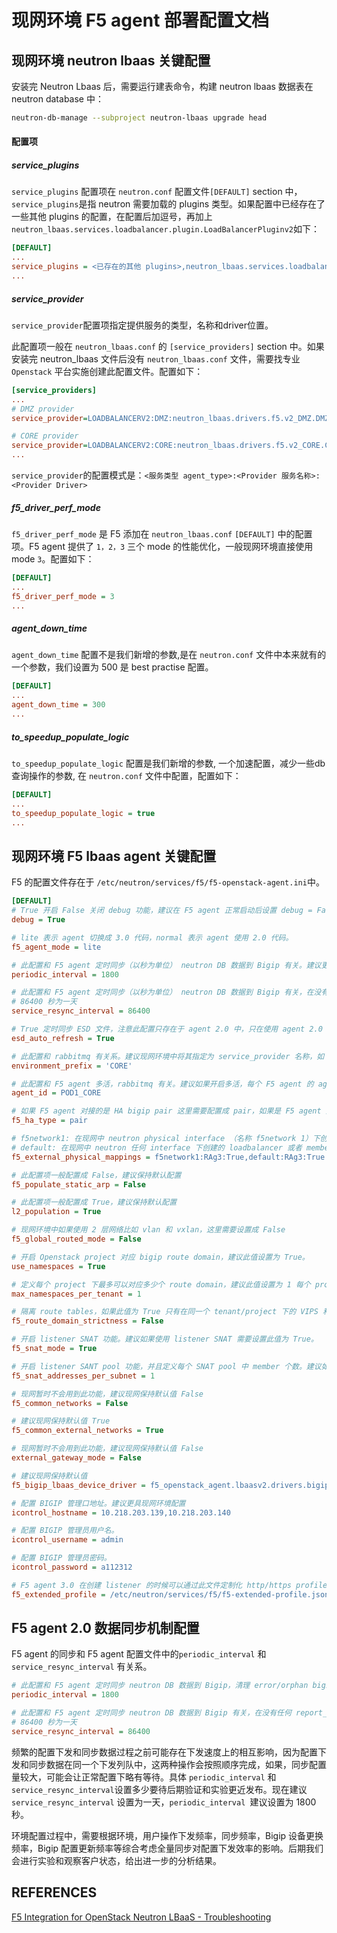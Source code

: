 # 现网环境 F5 agent 部署配置文档

## 现网环境 neutron lbaas 关键配置

安装完 Neutron Lbaas 后，需要运行建表命令，构建 neutron lbaas 数据表在 neutron database 中：

```bash
neutron-db-manage --subproject neutron-lbaas upgrade head
```

#### 配置项

##### service_plugins

`service_plugins` 配置项在 `neutron.conf` 配置文件`[DEFAULT]` section 中，`service_plugins`是指 neutron 需要加载的 plugins 类型。如果配置中已经存在了一些其他 plugins 的配置，在配置后加逗号，再加上`neutron_lbaas.services.loadbalancer.plugin.LoadBalancerPluginv2`如下：

```ini
[DEFAULT]
...
service_plugins = <已存在的其他 plugins>,neutron_lbaas.services.loadbalancer.plugin.LoadBalancerPluginv2
...
```

##### service_provider

`service_provider`配置项指定提供服务的类型，名称和driver位置。

此配置项一般在 `neutron_lbaas.conf` 的 `[service_providers]` section 中。如果安装完 neutron_lbaas 文件后没有 `neutron_lbaas.conf` 文件，需要找专业 `Openstack` 平台实施创建此配置文件。配置如下：

```ini
[service_providers]
...
# DMZ provider
service_provider=LOADBALANCERV2:DMZ:neutron_lbaas.drivers.f5.v2_DMZ.DMZ

# CORE provider
service_provider=LOADBALANCERV2:CORE:neutron_lbaas.drivers.f5.v2_CORE.CORE:default
...
```

`service_provider`的配置模式是：`<服务类型 agent_type>:<Provider 服务名称>:<Provider Driver>`

##### f5_driver_perf_mode

`f5_driver_perf_mode` 是 F5 添加在 `neutron_lbaas.conf` `[DEFAULT]` 中的配置项。F5 agent 提供了 `1，2，3` 三个 mode 的性能优化，一般现网环境直接使用 mode `3`。配置如下：

```ini
[DEFAULT]
...
f5_driver_perf_mode = 3
...
```

##### agent_down_time

`agent_down_time` 配置不是我们新增的参数,是在 `neutron.conf` 文件中本来就有的一个参数，我们设置为 500 是 best practise 配置。

```ini
[DEFAULT]
...
agent_down_time = 300
...
```

##### to_speedup_populate_logic

`to_speedup_populate_logic` 配置是我们新增的参数, 一个加速配置，减少一些db查询操作的参数, 在 `neutron.conf` 文件中配置，配置如下：

```ini
[DEFAULT]
...
to_speedup_populate_logic = true
...
```

## 现网环境 F5 lbaas agent 关键配置

F5 的配置文件存在于 `/etc/neutron/services/f5/f5-openstack-agent.ini`中。

```ini
[DEFAULT]
# True 开启 False 关闭 debug 功能，建议在 F5 agent 正常启动后设置 debug = False。
debug = True

# lite 表示 agent 切换成 3.0 代码，normal 表示 agent 使用 2.0 代码。
f5_agent_mode = lite

# 此配置和 F5 agent 定时同步（以秒为单位） neutron DB 数据到 Bigip 有关。建议更具环境需求配置。
periodic_interval = 1800

# 此配置和 F5 agent 定时同步（以秒为单位） neutron DB 数据到 Bigip 有关，在没有任何 report_state, 和对 neutron lbaas 操作的情况下，service_resync_interval 决定了每隔多久去做数据同步。建议可以将此值设置大一些，这样在没有对 Lbaas 操作的情况下，不会频繁 sync 数据。注意此配置只存在于 agent 2.0 中，只在使用 agent 2.0 的时候修改此配置才有意义。
# 86400 秒为一天
service_resync_interval = 86400 

# True 定时同步 ESD 文件，注意此配置只存在于 agent 2.0 中，只在使用 agent 2.0 的时候修改此配置才有意义。建议如果环境不使用任何 ESD 功能可以将此值设置为 False。
esd_auto_refresh = True

# 此配置和 rabbitmq 有关系。建议现网环境中将其指定为 service_provider 名称，如 CORE 或者 DMZ
environment_prefix = 'CORE'

# 此配置和 F5 agent 多活，rabbitmq 有关。建议如果开启多活，每个 F5 agent 的 agent_id 需要一样。
agent_id = POD1_CORE

# 如果 F5 agent 对接的是 HA bigip pair 这里需要配置成 pair，如果是 F5 agent 对接的是 standalone 的 bigip，这里配置成 standalone。
f5_ha_type = pair

# f5network1: 在现网中 neutron physical interface （名称 f5network 1）下创建的 loadbalancer 或者 member 资源对应的网络配置，配置在 bigip 的 RAg3 trunk 上。
# default: 在现网中 neutron 任何 interface 下创建的 loadbalancer 或者 member 资源对应的网络配置，都默认配置在 bigip 的 RAg3 trunk 上
f5_external_physical_mappings = f5network1:RAg3:True,default:RAg3:True

# 此配置项一般配置成 False，建议保持默认配置
f5_populate_static_arp = False

# 此配置项一般配置成 True，建议保持默认配置
l2_population = True

# 现网环境中如果使用 2 层网络比如 vlan 和 vxlan，这里需要设置成 False
f5_global_routed_mode = False

# 开启 Openstack project 对应 bigip route domain，建议此值设置为 True。
use_namespaces = True

# 定义每个 project 下最多可以对应多少个 route domain，建议此值设置为 1 每个 project 对映一个 route domain。
max_namespaces_per_tenant = 1

# 隔离 route tables，如果此值为 True 只有在同一个 tenant/project 下的 VIPS 和 pool members 才可以建立连接。
f5_route_domain_strictness = False

# 开启 listener SNAT 功能。建议如果使用 listener SNAT 需要设置此值为 True。
f5_snat_mode = True

# 开启 listener SANT pool 功能，并且定义每个 SNAT pool 中 member 个数。建议如果使用 SNAT pool，此值根据环境至少设置为 1。如果设置为 0，listener 为 auto SNAT 功能。
f5_snat_addresses_per_subnet = 1

# 现网暂时不会用到此功能，建议现网保持默认值 False
f5_common_networks = False

# 建议现网保持默认值 True
f5_common_external_networks = True

# 现网暂时不会用到此功能，建议现网保持默认值 False
external_gateway_mode = False

# 建议现网保持默认值
f5_bigip_lbaas_device_driver = f5_openstack_agent.lbaasv2.drivers.bigip.icontrol_driver.iControlDriver

# 配置 BIGIP 管理口地址。建议更具现网环境配置
icontrol_hostname = 10.218.203.139,10.218.203.140

# 配置 BIGIP 管理员用户名。
icontrol_username = admin

# 配置 BIGIP 管理员密码。
icontrol_password = a112312

# F5 agent 3.0 在创建 listener 的时候可以通过此文件定制化 http/https profile 中参数。
f5_extended_profile = /etc/neutron/services/f5/f5-extended-profile.json
```

## F5 agent 2.0 数据同步机制配置

F5 agent 的同步和 F5 agent 配置文件中的`periodic_interval` 和 `service_resync_interval` 有关系。

```ini
# 此配置和 F5 agent 定时同步 neutron DB 数据到 Bigip，清理 error/orphan bigip 数据有关。设置此值，F5 agent 会定期检查 service_resync_interval 配置所设置的时间是否到达，或者是否有用户对 neutron lbaas 进行操作。建议更具环境需求配置。
periodic_interval = 1800

# 此配置和 F5 agent 定时同步 neutron DB 数据到 Bigip 有关，在没有任何 report_state, 和对 neutron lbaas 操作的情况下，service_resync_interval 决定了每隔多久去做数据同步。建议可以将此值设置大一些，这样在没有对 Lbaas 操作的情况下，不会频繁 sync 数据。
# 86400 秒为一天
service_resync_interval = 86400
```

频繁的配置下发和同步数据过程之前可能存在下发速度上的相互影响，因为配置下发和同步数据在同一个下发列队中，这两种操作会按照顺序完成，如果，同步配置量较大，可能会让正常配置下略有等待。具体 `periodic_interval` 和 `service_resync_interval`设置多少要待后期验证和实验更近发布。现在建议 `service_resync_interval` 设置为一天，`periodic_interval `建议设置为 1800 秒。

 环境配置过程中，需要根据环境，用户操作下发频率，同步频率，Bigip 设备更换频率，Bigip 配置更新频率等综合考虑全量同步对配置下发效率的影响。后期我们会进行实验和观察客户状态，给出进一步的分析结果。

## REFERENCES

[F5 Integration for OpenStack Neutron LBaaS - Troubleshooting](https://clouddocs.f5.com/cloud/openstack/v1/troubleshooting/troubleshoot-lbaas.html)
